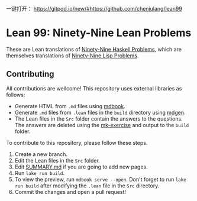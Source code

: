 一键打开：  https://gitpod.io/new/#https://github.com/chenjulang/lean99

# Lean 99: Ninety-Nine Lean Problems

These are Lean translations of [Ninety-Nine Haskell Problems](https://wiki.haskell.org/H-99:_Ninety-Nine_Haskell_Problems), which are themselves translations of [Ninety-Nine Lisp Problems](https://www.ic.unicamp.br/~meidanis/courses/mc336/problemas-lisp/L-99_Ninety-Nine_Lisp_Problems.html).

## Contributing

All contributions are wellcome! This repository uses external libraries as follows:

* Generate HTML from `.md` files using [mdbook](https://github.com/rust-lang/mdBook).
* Generate `.md` files from `.lean` files in the `build` directory using [mdgen](https://github.com/Seasawher/mdgen).
* The Lean files in the `Src` folder contain the answers to the questions. The answers are deleted using the [mk-exercise](https://github.com/Seasawher/mk-exercise) and output to the `build` folder.

To contribute to this repository, please follow these steps.

1. Create a new branch.
2. Edit the Lean files in the `Src` folder.
3. Edit [SUMMARY.md](./md/SUMMARY.md) if you are going to add new pages.
4. Run `lake run build`.
5. To view the preview, run `mdbook serve --open`. Don't forget to run `lake run build` after modifying the `.lean` file in the `Src` directory.
6. Commit the changes and open a pull request!
